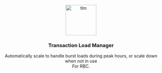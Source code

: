 <p align="center">
    <img src="https://p86.f2.n0.cdn.getcloudapp.com/items/6quLGkxx/Image+2020-01-12+at+7.54.25+AM.png?v=fbbc7c9b8d066340031b41993ff776d3" alt="tlm" width=100 height=100>
  <h3 align="center">Transaction Load Manager</h3>


  <p align="center">
    Automatically scale to handle burst loads during peak hours, or scale down when not in use
    <br>
      For RBC.
  </p>


</p>

<br>
